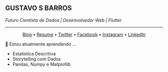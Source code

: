 ## GUSTAVO S BARROS
*Futuro Cientista de Dados | Desenvolvedor Web | Flutter*
- - -

<p align="center">
  <a href="">Blog</a> •
  <a href="">Resume</a> •
  <a href="">Twitter</a> •
  <a href="">Facebook</a> •
  <a href="">Instagram</a> •
  <a href="">LinkedIn</a>
</p>

🌱 Estou atualmente aprendendo ...
- Estatística Descritiva
- Storytelling com Dados
- Pandas, Numpy e Matplotlib